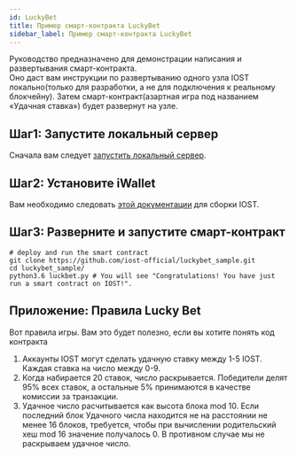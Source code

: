 ```yaml
---
id: LuckyBet
title: Пример смарт-контракта LuckyBet
sidebar_label: Пример смарт-контракта LuckyBet
---
```

Руководство предназначено для демонстрации написания и развертывания смарт-контракта.   
Оно даст вам инструкции по развертыванию одного узла IOST локально(только для разработки, а не для подключения к реальному блокчейну). Затем смарт-контракт(азартная игра под названием «Удачная ставка») будет развернут на узле.

## Шаг1: Запустите локальный сервер
Сначала вам следует [запустить локальный сервер](../4-running-iost-node/LocalServer).   

## Шаг2: Установите iWallet
Вам необходимо следовать [этой документации](../4-running-iost-node/Building-IOST) для сборки IOST.

## Шаг3: Разверните и запустите смарт-контракт
```shell
# deploy and run the smart contract
git clone https://github.com/iost-official/luckybet_sample.git
cd luckybet_sample/
python3.6 luckbet.py # You will see "Congratulations! You have just run a smart contract on IOST!".
```


## Приложение: Правила Lucky Bet
Вот правила игры. Вам это будет полезно, если вы хотите понять код контракта
1. Аккаунты IOST могут сделать удачную ставку между 1-5 IOST. Каждая ставка на число между 0-9.
2. Когда набирается 20 ставок, число раскрывается. Победители делят 95% всех ставок, а остальные 5% принимаются в качестве комиссии за транзакции.
3. Удачное число расчитывается как высота блока mod 10. Если последний блок Удачного числа находится не на расстоянии не менее 16 блоков, требуется, чтобы при вычислении родительский хеш mod 16 значение получалось 0. В противном случае мы не раскрываем удачное число.
